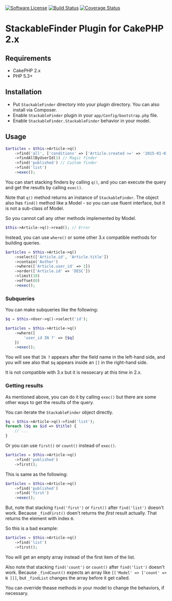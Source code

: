 [![Software License](https://img.shields.io/badge/license-MIT-brightgreen.svg?style=flat-square)](LICENSE.txt)
[![Build Status](https://img.shields.io/travis/chinpei215/cakephp-stackable-finder/master.svg?style=flat-square)](https://travis-ci.org/chinpei215/cakephp-stackable-finder) 
[![Coverage Status](https://img.shields.io/coveralls/chinpei215/cakephp-stackable-finder.svg?style=flat-square)](https://coveralls.io/r/chinpei215/cakephp-stackable-finder?branch=master) 

# StackableFinder Plugin for CakePHP 2.x

## Requirements

* CakePHP 2.x
* PHP 5.3+

## Installation

* Put `StackableFinder` directory into your plugin directory. You can also install via Composer.
* Enable `StackableFinder` plugin in your `app/Config/bootstrap.php` file.
* Enable `StackableFinder.StackableFinder` behavior in your model.

## Usage

```php
$articles = $this->Article->q()
	->find('all', ['conditions' => ['Article.created >=' => '2015-01-01']])
	->findAllByUserId(1) // Magic finder
	->find('published') // Custom finder
	->find('list')
	->exec();
```
You can start stacking finders by calling `q()`, and you can execute the query and get the resutls by calling `exec()`.

Note that `q()` method returns an instance of `StackableFinder`. The object also has `find()` method like a Model - so you can use fluent interface, but it is not a sub-class of Model.

So you cannot call any other methods implemented by Model.
```php
$this->Article->q()->read(); // Error 
```
Instead, you can use `where()` or some other 3.x compatible methods for building queries.
```php
$articles = $this->Article->q()
	->select(['Article.id', 'Article.title'])
	->contain('Author')
	->where(['Article.user_id' => 1])
	->order(['Article.id' => 'DESC'])
	->limit(10)
	->offset(0)
	->exec();
```

### Subqueries

You can make subqueries like the following:
```php
$q = $this->User->q()->select('id');

$articles = $this->Article->q()
	->where([
		'user_id IN ?' => [$q]
	])
	->exec();
```

You will see that `IN ?` appears after the field name in the left-hand side, and you will see also that `$q` appears inside an `[]` in the right-hand side.

It is not compatible with 3.x but it is nessecary at this time in 2.x.

### Getting results

As mentioned above, you can do it by calling `exec()` but there are some other ways to get the results of the query.

You can iterate the `StackableFinder` object directly.
```php
$q = $this->Article->q()->find('list');
foreach ($q as $id => $title) {
	// ...
}
```
Or you can use `first()` or `count()` instead of `exec()`.
```php
$articles = $this->Article->q()
	->find('published')
	->first();
```
This is same as the following:
```php
$articles = $this->Article->q()
	->find('published')
	->find('first')
	->exec();
```

But, note that stacking `find('first')` or `first()` after `find('list')` doesn't work.
Because `_findFirst()` doen't returns the _first_ result actually. That returns the element with index `0`.

So this is a bad example:
```php
$articles = $this->Article->q()
	->find('list')
	->first();
```
You will get an empty array instead of the first item of the list.

Also note that stacking `find('count')` or `count()` after `find('list')` doesn't work.
Because `_findCount()` expects an array like `[['Model' => ['count' => N ]]]`, but `_findList` changes the array before it get called. 

You can override thease methods in your model to change the behaviors, if necessary.
